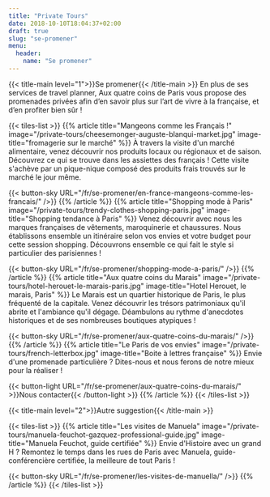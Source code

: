 ```yaml
---
title: "Private Tours"
date: 2018-10-10T18:04:37+02:00
draft: true
slug: "se-promener"
menu:
  header:
    name: "Se promener"
---
```


{{< title-main level="1">}}Se promener{{< /title-main >}}
En plus de ses services de travel planner, Aux quatre coins de Paris vous propose des promenades privées afin d’en savoir plus sur l’art de vivre à la française, et d’en profiter bien sûr !

{{< tiles-list >}}
  {{% article title="Mangeons comme les Français !"
     image="/private-tours/cheesemonger-auguste-blanqui-market.jpg"
     image-title="fromagerie sur le marché" %}}
À travers la visite d'un marché alimentaire, venez découvrir nos produits locaux ou régionaux et de saison. Découvrez ce qui se trouve dans les assiettes des français ! Cette visite s'achève par un pique-nique composé des produits frais trouvés sur le marché le jour même.

{{< button-sky URL="/fr/se-promener/en-france-mangeons-comme-les-francais/" />}}
  {{% /article %}}
  {{% article title="Shopping mode à Paris"
     image="/private-tours/trendy-clothes-shopping-paris.jpg"
     image-title="Shopping tendance à Paris" %}}
Venez découvrir avec nous les marques françaises de vêtements, maroquinerie et chaussures. Nous établissons ensemble un itinéraire selon vos envies et votre budget pour cette session shopping. Découvrons ensemble ce qui fait le style si particulier des parisiennes&nbsp;!

{{< button-sky URL="/fr/se-promener/shopping-mode-a-paris/" />}}
  {{% /article %}}
  {{% article title="Aux quatre coins du Marais"
     image="/private-tours/hotel-herouet-le-marais-paris.jpg"
     image-title="Hotel Herouet, le marais, Paris" %}}
Le Marais est un quartier historique de Paris, le plus fréquenté de la capitale. Venez découvrir les trésors patrimoniaux qu'il abrite et l'ambiance qu'il dégage. Déambulons au rythme d'anecdotes historiques et de ses nombreuses boutiques atypiques !

{{< button-sky URL="/fr/se-promener/aux-quatre-coins-du-marais/" />}}
  {{% /article %}}
  {{% article title="Le Paris de vos envies"
     image="/private-tours/french-letterbox.jpg"
     image-title="Boite à lettres française" %}}
Envie d'une promenade particulière ? Dites-nous et nous ferons de notre mieux pour la réaliser !

{{< button-light URL="/fr/se-promener/aux-quatre-coins-du-marais/" >}}Nous contacter{{< /button-light >}}
  {{% /article %}}
{{< /tiles-list >}}


{{< title-main level="2">}}Autre suggestion{{< /title-main >}}

{{< tiles-list >}}
  {{% article title="Les visites de Manuela"
     image="/private-tours/manuela-feuchot-gazquez-professional-guide.jpg"
     image-title="Manuela Feuchot, guide certifiée" %}}
Envie d'Histoire avec un grand H ? Remontez le temps dans les rues de Paris avec Manuela, guide-conférencière certifiée, la meilleure de tout Paris !

{{< button-sky URL="/fr/se-promener/les-visites-de-manuella/" />}}
  {{% /article %}}
{{< /tiles-list >}}
